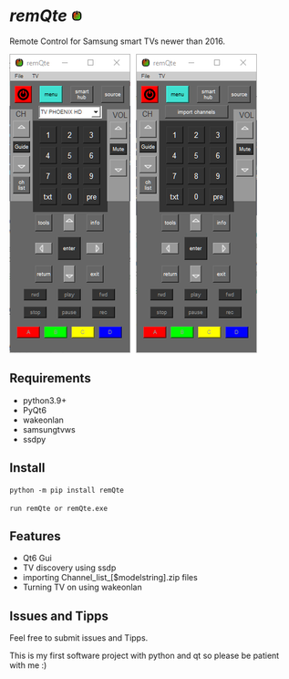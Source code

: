  # *remQte*              ![onoff](https://raw.githubusercontent.com/barfnordsen/remQte/main/docs/img/icon.png) 

Remote Control for Samsung smart TVs newer than 2016.


![screenshot remQte main window](https://raw.githubusercontent.com/barfnordsen/remQte/main/docs/img/screenshot.png)

## Requirements
* python3.9+
* PyQt6
* wakeonlan
* samsungtvws
* ssdpy

## Install
```
python -m pip install remQte

run remQte or remQte.exe
```
## Features

* Qt6 Gui
* TV discovery using ssdp
* importing Channel_list_[$modelstring].zip files
* Turning TV on using wakeonlan

## Issues and Tipps

Feel free to submit issues and Tipps.

This is my first software project with python and qt so please be patient with me :)



